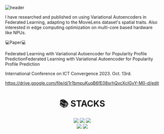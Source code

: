 ![header](https://capsule-render.vercel.app/api?type=wave&color=gradient&height=300&section=footer&text=Minkyun's%20GitHub&fontSize=90)

I have researched and published on using Variational Autoencoders in Federated Learning, adapting to the MovieLens dataset's spatial traits. 
Also interested in edge computing optimization on multi-core based hardware like NPUs.

💻Paper💻

Federated Learning with Variational Autoencoder for Popularity Profile PredictionFederated Learning with Variational Autoencoder for Popularity Profile Prediction

International Conference on ICT Convergence 2023. Oct. 13rd.

https://drive.google.com/file/d/1r1bmpuKuqB6fE08srhQvcXcIGvY-M0-d/edit

<div align=center><h1>📚 STACKS</h1></div>
<div align=center> 
<img src="https://img.shields.io/badge/Python-3776AB?style=for-the-badge&logo=Python&logoColor=white"/> 
<img src="https://img.shields.io/badge/c++-00599C?style=for-the-badge&logo=c%2B%2B&logoColor=white"/>
<img src="https://img.shields.io/badge/c-A8B9CC?style=for-the-badge&logo=c%2B%2B&logoColor=white"/>
<br>
<div align=center> 
<img src="https://img.shields.io/badge/PyTorch-EE4C2C?style=for-the-badge&logo=PyTorch&logoColor=white"/>
<img src="https://img.shields.io/badge/TensorFlow-FF6F00?style=for-the-badge&logo=TensorFlow&logoColor=white"/>
<br>
